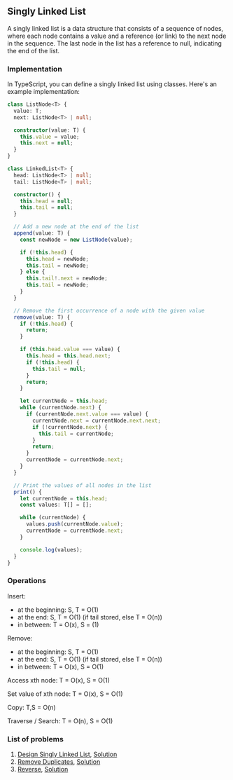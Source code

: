 ## Singly Linked List

A singly linked list is a data structure that consists of a sequence of nodes, where each node contains a value and a reference (or link) to the next node in the sequence. The last node in the list has a reference to null, indicating the end of the list.

### Implementation

In TypeScript, you can define a singly linked list using classes. Here's an example implementation:

```ts
class ListNode<T> {
  value: T;
  next: ListNode<T> | null;

  constructor(value: T) {
    this.value = value;
    this.next = null;
  }
}

class LinkedList<T> {
  head: ListNode<T> | null;
  tail: ListNode<T> | null;

  constructor() {
    this.head = null;
    this.tail = null;
  }

  // Add a new node at the end of the list
  append(value: T) {
    const newNode = new ListNode(value);

    if (!this.head) {
      this.head = newNode;
      this.tail = newNode;
    } else {
      this.tail!.next = newNode;
      this.tail = newNode;
    }
  }

  // Remove the first occurrence of a node with the given value
  remove(value: T) {
    if (!this.head) {
      return;
    }

    if (this.head.value === value) {
      this.head = this.head.next;
      if (!this.head) {
        this.tail = null;
      }
      return;
    }

    let currentNode = this.head;
    while (currentNode.next) {
      if (currentNode.next.value === value) {
        currentNode.next = currentNode.next.next;
        if (!currentNode.next) {
          this.tail = currentNode;
        }
        return;
      }
      currentNode = currentNode.next;
    }
  }

  // Print the values of all nodes in the list
  print() {
    let currentNode = this.head;
    const values: T[] = [];

    while (currentNode) {
      values.push(currentNode.value);
      currentNode = currentNode.next;
    }

    console.log(values);
  }
}
```

### Operations

Insert:

- at the beginning: S, T = O(1)
- at the end: S, T = O(1) (if tail stored, else T = O(n))
- in between: T = O(x), S = (1)

Remove:

- at the beginning: S, T = O(1)
- at the end: S, T = O(1) (if tail stored, else T = O(n))
- in between: T = O(x), S = O(1)

Access xth node: T = O(x), S = O(1)

Set value of xth node: T = O(x), S = O(1)

Copy: T,S = O(n)

Traverse / Search: T = O(n), S = O(1)

### List of problems

1. [Design Singly Linked List](01-implement-singly-ll-class/question.md), [Solution](01-implement-singly-ll-class/singly-ll.ts)
2. [Remove Duplicates](02-remove-duplicates/question.md), [Solution](02-remove-duplicates/remove-duplicates.ts)
3. [Reverse](03-reverse/question.md), [Solution](03-reverse/reverse.ts)
